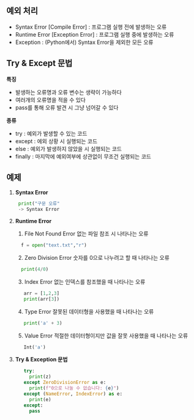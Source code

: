 ## 예외 처리

- Syntax Error [Compile Error] : 프로그램 실행 전에 발생하는 오류
- Runtime Error [Exception Error] : 프로그램 실행 중에 발생하는 오류
- Exception : (Python에서) Syntax Error을 제외한 모든 오류

## Try & Except 문법

**특징**

- 발생하는 오류명과 오류 변수는 생략이 가능하다
- 여러개의 오류명을 적을 수 있다
- pass를 통해 오류 발견 시 그냥 넘어갈 수 있다

**종류**

- try : 예외가 발생할 수 있는 코드
- except : 에외 상황 시 실행되는 코드
- else : 예외가 발생하지 않았을 시 실행되는 코드
- finally : 마지막에 예외여부에 상관없이 무조건 실행되는 코드

## 예제

1. **Syntax Error**
   ```python
    print("구문 오류"
    -> Syntax Error
   ```
2. **Runtime Error**

   1. File Not Found Error
      없는 파일 참조 시 나타나는 오류

   ```python
     f = open("text.txt","r")
   ```

   2. Zero Division Error
      숫자를 0으로 나누려고 할 때 나타나는 오류

   ```python
     print(4/0)
   ```

   3. Index Error
      없는 인덱스를 참조했을 때 나타나는 오류

   ```python
      arr = [1,2,3]
      print(arr[3])
   ```

   4. Type Error
      잘못된 데이터형을 사용했을 때 나타나는 오류

   ```python
      print('a' + 3)
   ```

   5. Value Error
      적절한 데이터형이지만 값을 잘못 사용했을 때 나타나는 오류

   ```python
      Int('a')
   ```

3. **Try & Exception 문법**
   ```python
      try:
        print(z)
      except ZeroDivisionError as e:
        print(f"0으로 나눌 수 없습니다: {e}")
      except (NameError, IndexError) as e:
        print(e)
      except:
        pass
   ```
